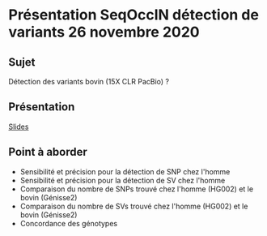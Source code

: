 # Présentation SeqOccIN détection de variants 26 novembre 2020

## Sujet

Détection des variants bovin (15X CLR PacBio) ?

## Présentation

[Slides](https://docs.google.com/presentation/d/12eUGKtTEzH7sekN2NCyUO0hsS11pTZPQjac4GkF_-2E/edit#slide=id.p1)

## Point à aborder

 - Sensibilité et précision pour la détection de SNP chez l'homme
 - Sensibilité et précision pour la détection de SV chez l'homme
 - Comparaison du nombre de SNPs trouvé chez l'homme (HG002) et le bovin (Génisse2)
 - Comparaison du nombre de SVs trouvé chez l'homme (HG002) et le bovin (Génisse2)
 - Concordance des génotypes
